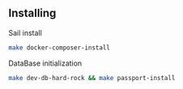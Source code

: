 ## Installing 


Sail install 
```bash
make docker-composer-install 
```

DataBase initialization
```bash
make dev-db-hard-rock && make passport-install
```

